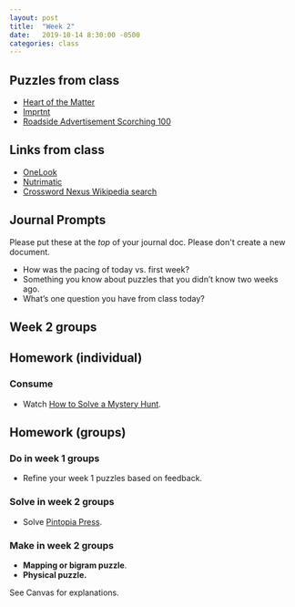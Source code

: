 ```yaml
---
layout: post
title:  "Week 2"
date:   2019-10-14 8:30:00 -0500
categories: class
---
```


## Puzzles from class

* [Heart of the Matter](/pdf/HeartoftheMatter.pdf)
* [Imprtnt](/pdf/Imprtnt.pdf)
* [Roadside Advertisement Scorching 100](/pdf/roadside.pdf)

## Links from class

* [OneLook](https://www.onelook.com/)
* [Nutrimatic](https://nutrimatic.org)
* [Crossword Nexus Wikipedia search](https://www.crosswordnexus.com/wiki/)

## Journal Prompts

Please put these at the _top_ of your journal doc. Please don't create a new document.

* How was the pacing of today vs. first week?
* Something you know about puzzles that you didn’t know two weeks ago.
* What’s one question you have from class today?

## Week 2 groups

## Homework (individual)

### Consume

* Watch [How to Solve a Mystery Hunt](https://www.youtube.com/watch?v=z9OHLnIEegI).

## Homework (groups)

### Do in week 1 groups

* Refine your week 1 puzzles based on feedback.

### Solve in week 2 groups

* Solve [Pintopia Press](/pdf/Pintopia_Press.pdf).

### Make in week 2 groups

* **Mapping or bigram puzzle**. 
* **Physical puzzle.** 

See Canvas for explanations.
